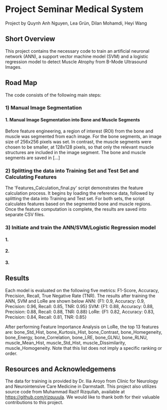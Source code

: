 # Project Seminar Medical System
Project by Quynh Anh Nguyen, Lea Grün, Dilan Mohamdi, Heyi Wang

## Short Overview
This project contains the necessary code to train an artificial neuronal network (ANN), a support vector machine model (SVM) and a logistic regression model to detect Muscle Atrophy from B-Mode Ultrasound Images. 

## Road Map
The code consists of the following main steps:

### 1) Manual Image Segmentation
#### 1. Manual Image Segmentation into Bone and Muscle Segments
Before feature engineering, a region of interest (ROI) from the bone and muscle was segmented from each image. For the bone segments, an image size of 256x256 pixels was set. In contrast, the muscle segments were chosen to be smaller, at 128x128 pixels, so that only the relevant muscle structures are included in the image segment. The bone and muscle segments are saved in [...]

### 2) Splitting the data into Training Set and Test Set and Calculating Features
The 'Features_Calculation_final.py' script demonstrates the feature calculation process. It begins by loading the reference data, followed by splitting the data into Training and Test set. For both sets, the script calculates features based on the segmented bone and muscle regions. Once the feature computation is complete, the results are saved into separate CSV files.

### 3) Initiate and train the ANN/SVM/Logistic Regression model
#### 1.
#### 2.
#### 3.

## Results
Each model is evaluated on the following five metrics: F1-Score, Accuracy, Precision, Recall, True Negative Rate (TNR). The results after training the ANN, SVM and LoRe are shown below
ANN: {F1: 0.9, Accuracy: 0.9, Precision: 0.96, Recall: 0.85, TNR: 0.95}
SVM: {F1: 0.88, Accuracy: 0.88, Precision: 0.88, Recall: 0.88, TNR: 0.88}
LoRe: {F1: 0.82, Accuracy: 0.83, Precision: 0.84, Recall: 0.81, TNR: 0.85}

After performing Feature Importance Analysis on LoRe, the top 13 features are: bone_Std_Hist, bone_Kurtosis_Hist, bone_Contrast, bone_Homegeneity, bone_Energy, bone_Correlation, bone_LRE, bone_GLNU, bone_RLNU, muscle_Mean_Hist, muscle_Std_Hist, muscle_Dissimilarity, muscle_Homogeneity. Note that this list does not imply a specific ranking or order.

## Resources and Acknowledgemens
The data for training is provided by Dr. Ilia Aroyo from Clinic for Neurology and Neurointensive Care Medicine in Darmstadt. This project also utilizes source code from Muhammad Razif Rizqullah, available at https://github.com/rizquuula. We would like to thank both for their valuable contributions to this project.
